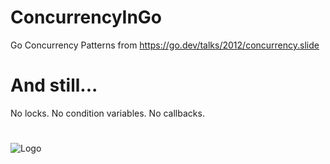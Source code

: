 # ConcurrencyInGo
Go Concurrency Patterns from https://go.dev/talks/2012/concurrency.slide

# And still...
No locks. No condition variables. No callbacks.


#
![Logo](https://go.dev/images/gophers/ladder.svg)


